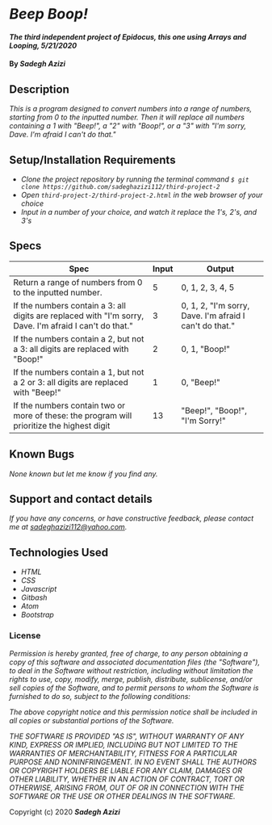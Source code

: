 # _Beep Boop!_

#### _The third independent project of Epidocus, this one using Arrays and Looping, 5/21/2020_

#### By _**Sadegh Azizi**_

## Description

_This is a program designed to convert numbers into a range of numbers, starting from 0 to the inputted number. Then it will replace all numbers containing a 1 with "Beep!", a "2" with "Boop!", or a "3" with "I'm sorry, Dave. I'm afraid I can't do that."_

## Setup/Installation Requirements

* _Clone the project repository by running the terminal command  `$ git clone https://github.com/sadeghazizi112/third-project-2`_
* _Open `third-project-2/third-project-2.html` in the web browser of your choice_
* _Input in a number of your choice, and watch it replace the 1's, 2's, and 3's_

## Specs
|Spec|Input|Output|
|-|-|-|
|Return a range of numbers from 0 to the inputted number.| 5 | 0,  1, 2, 3, 4, 5|
|If the numbers contain a 3: all digits are replaced with "I'm sorry, Dave. I'm afraid I can't do that."|3|0, 1, 2, "I'm sorry, Dave. I'm afraid I can't do that."|
|If the numbers contain a 2, but not a 3: all digits are replaced with "Boop!"|2|0, 1, "Boop!"|
|If the numbers contain a 1, but not a 2 or 3: all digits are replaced with "Beep!"| 1 | 0, "Beep!"|
|If the numbers contain two or more of these: the program will prioritize the highest digit| 13 | "Beep!", "Boop!", "I'm Sorry!"|


## Known Bugs

_None known but let me know if you find any._

## Support and contact details

_If you have any concerns, or have constructive feedback, please contact me at sadeghazizi112@yahoo.com._

## Technologies Used

* _HTML_
* _CSS_
* _Javascript_
* _Gitbash_
* _Atom_
* _Bootstrap_

### License

*Permission is hereby granted, free of charge, to any person obtaining a copy of this software and associated documentation files (the "Software"), to deal in the Software without restriction, including without limitation the rights to use, copy, modify, merge, publish, distribute, sublicense, and/or sell copies of the Software, and to permit persons to whom the Software is furnished to do so, subject to the following conditions:*

*The above copyright notice and this permission notice shall be included in all copies or substantial portions of the Software.*

*THE SOFTWARE IS PROVIDED "AS IS", WITHOUT WARRANTY OF ANY KIND, EXPRESS OR IMPLIED, INCLUDING BUT NOT LIMITED TO THE WARRANTIES OF MERCHANTABILITY, FITNESS FOR A PARTICULAR PURPOSE AND NONINFRINGEMENT. IN NO EVENT SHALL THE AUTHORS OR COPYRIGHT HOLDERS BE LIABLE FOR ANY CLAIM, DAMAGES OR OTHER LIABILITY, WHETHER IN AN ACTION OF CONTRACT, TORT OR OTHERWISE, ARISING FROM, OUT OF OR IN CONNECTION WITH THE SOFTWARE OR THE USE OR OTHER DEALINGS IN THE SOFTWARE.*

Copyright (c) 2020 **_Sadegh Azizi_**
